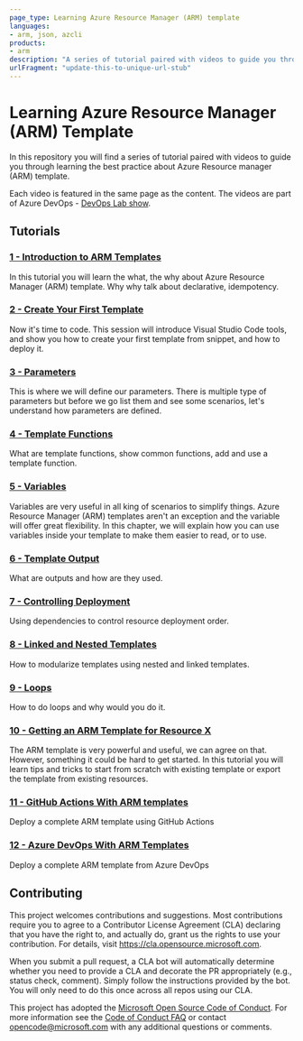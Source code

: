 ```yaml
---
page_type: Learning Azure Resource Manager (ARM) template
languages:
- arm, json, azcli
products:
- arm
description: "A series of tutorial paired with videos to guide you through learning the best practice about Azure Resource Manager (ARM) template."
urlFragment: "update-this-to-unique-url-stub"
---
```


# Learning Azure Resource Manager (ARM) Template

In this repository you will find a series of tutorial paired with videos to guide you through learning the best practice about Azure Resource manager (ARM) template.

Each video is featured in the same page as the content. The videos are part of Azure DevOps - [DevOps Lab show](https://channel9.msdn.com/Shows/DevOps-Lab?WT.mc_id=learnARM-c9-frbouche).

## Tutorials

### [1 - Introduction to ARM Templates](ARM01/README.md)

In this tutorial you will learn the what, the why about Azure Resource Manager (ARM) template. Why why talk about declarative, idempotency.


### [2 - Create Your First Template](ARM02/README.md)

Now it's time to code. This session will introduce Visual Studio Code tools, and show you how to create your first template from snippet, and how to deploy it.


### [3 - Parameters](ARM03/README.md)

This is where we will define our parameters. There is multiple type of parameters but before we go list them and see some scenarios, let's understand how parameters are defined.


### [4 - Template Functions](ARM04/README.md)

What are template functions, show common functions, add and use a template function.


### [5 - Variables](ARM05/README.md)

Variables are very useful in all king of scenarios to simplify things. Azure Resource Manager (ARM) templates aren't an exception and the variable will offer great flexibility. In this chapter, we will explain how you can use variables inside your template to make them easier to read, or to use. 


### [6 - Template Output](ARM06/README.md)

What are outputs and how are they used.


### [7 - Controlling Deployment](ARM07/README.md)

Using dependencies to control resource deployment order.


### [8 - Linked and Nested Templates](ARM08/README.md)

How to modularize templates using nested and linked templates.


### [9 - Loops](ARM09/README.md)

How to do loops and why would you do it.


### [10 - Getting an ARM Template for Resource X](ARM10/README.md)

The ARM template is very powerful and useful, we can agree on that. However, something it could be hard to get started. In this tutorial you will learn tips and tricks to start from scratch with existing template or export the template from existing resources.


### [11 - GitHub Actions With ARM templates](ARM11/README.md)

Deploy a complete ARM template using GitHub Actions


### [12 - Azure DevOps With ARM Templates](ARM12/README.md)

Deploy a complete ARM template from Azure DevOps



## Contributing

This project welcomes contributions and suggestions.  Most contributions require you to agree to a
Contributor License Agreement (CLA) declaring that you have the right to, and actually do, grant us
the rights to use your contribution. For details, visit https://cla.opensource.microsoft.com.

When you submit a pull request, a CLA bot will automatically determine whether you need to provide
a CLA and decorate the PR appropriately (e.g., status check, comment). Simply follow the instructions
provided by the bot. You will only need to do this once across all repos using our CLA.

This project has adopted the [Microsoft Open Source Code of Conduct](https://opensource.microsoft.com/codeofconduct/).
For more information see the [Code of Conduct FAQ](https://opensource.microsoft.com/codeofconduct/faq/) or
contact [opencode@microsoft.com](mailto:opencode@microsoft.com) with any additional questions or comments.
